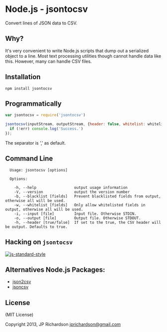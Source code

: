 Node.js - jsontocsv
================

Convert lines of JSON data to CSV.


Why?
----

It's very convenient to write Node.js scripts that dump out a serialized object to a line. Most text processing utilities though cannot handle data like this. However, many can handle CSV files.



Installation
------------

    npm install jsontocsv



Programmatically
------

```javascript
var jsontocsv = require('jsontocsv')

jsontocsv(inputStream, outputStream, {header: false, whitelist: whitelistFields, separator: ','}, function (err) {
  if (!err) console.log('Success.')
});

```

The separator is ',' as default.

Command Line
------------

      Usage: jsontocsv [options]

      Options:

        -h, --help                 output usage information
        -V, --version              output the version number
        -b, --blacklist [fields]   Prevent blacklisted fields from output, otherwise all will be used.
        -w, --whitelist [fields]   Only allow whitelisted fields in output, otherwise all will be used.
        -i, --input [file]         Input file. Otherwise STDIN.
        -o, --output [file]        Output file. Otherwise STDOUT.
        -h, --header [true/false]  If set to the true, the CSV header will be output. Defaults to true.


Hacking on `jsontocsv`
----------------------

[![js-standard-style](https://cdn.rawgit.com/feross/standard/master/badge.svg)](https://github.com/feross/standard)



Alternatives Node.js Packages:
------------------------------
- [json2csv](https://github.com/zeMirco/json2csv)
- [jsoncsv](https://github.com/gradus/jsoncsv)



License
-------

(MIT License)

Copyright 2013, JP Richardson  <jprichardson@gmail.com>


